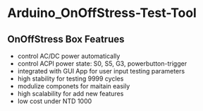 # Arduino_OnOffStress-Test-Tool

## OnOffStress Box Featrues
- control AC/DC power automatically
- control ACPI power state: S0, S5, G3, powerbutton-trigger
- integrated with GUI App for user input testing parameters
- high stability for testing 9999 cycles
- modulize componets for maitain easily
- high scalability for add new features
- low cost under NTD 1000
